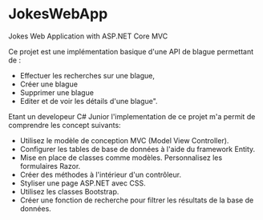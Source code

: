 # JokesWebApp
Jokes Web Application with ASP.NET Core MVC

Ce projet est une implémentation basique d'une API de blague permettant de :
* Effectuer les recherches sur une blague,
* Créer une blague
* Supprimer une blague
* Editer et de voir les détails d'une blague".

Etant un developeur C# Junior l'implementation de ce projet m'a permit de comprendre les concept suivants:
- Utilisez le modèle de conception MVC (Model View Controller).
- Configurer les tables de base de données à l'aide du framework Entity.
- Mise en place de classes comme modèles. Personnalisez les formulaires Razor.
- Créer des méthodes à l'intérieur d'un contrôleur.
- Styliser une page ASP.NET avec CSS.
- Utilisez les classes Bootstrap.
- Créer une fonction de recherche pour filtrer les résultats de la base de données.
